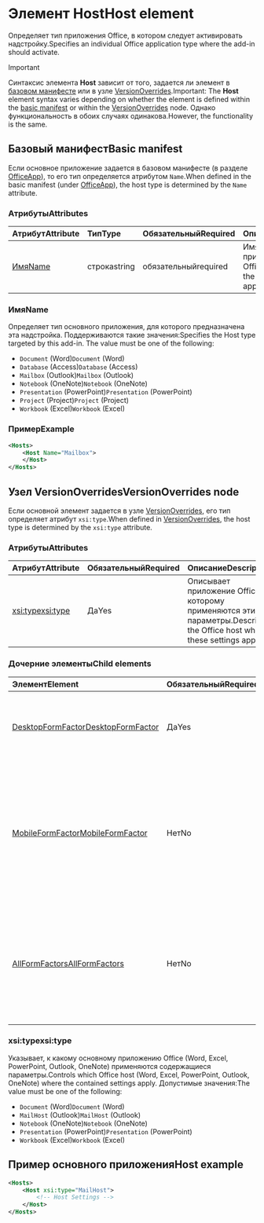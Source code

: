 # <a name="host-element"></a><span data-ttu-id="abf73-101">Элемент Host</span><span class="sxs-lookup"><span data-stu-id="abf73-101">Host element</span></span>

<span data-ttu-id="abf73-102">Определяет тип приложения Office, в котором следует активировать надстройку.</span><span class="sxs-lookup"><span data-stu-id="abf73-102">Specifies an individual Office application type where the add-in should activate.</span></span>

> [!IMPORTANT] 
> <span data-ttu-id="abf73-103">Синтаксис элемента **Host** зависит от того, задается ли элемент в [базовом манифесте](#basic-manifest) или в узле [VersionOverrides](#versionoverrides-node).</span><span class="sxs-lookup"><span data-stu-id="abf73-103">Important: The **Host** element syntax varies depending on whether the element is defined within the [basic manifest](#basic-manifest) or within the [VersionOverrides](#versionoverrides-node) node.</span></span> <span data-ttu-id="abf73-104">Однако функциональность в обоих случаях одинакова.</span><span class="sxs-lookup"><span data-stu-id="abf73-104">However, the functionality is the same.</span></span>  

## <a name="basic-manifest"></a><span data-ttu-id="abf73-105">Базовый манифест</span><span class="sxs-lookup"><span data-stu-id="abf73-105">Basic manifest</span></span>

<span data-ttu-id="abf73-106">Если основное приложение задается в базовом манифесте (в разделе [OfficeApp](officeapp.md)), то его тип определяется атрибутом `Name`.</span><span class="sxs-lookup"><span data-stu-id="abf73-106">When defined in the basic manifest (under [OfficeApp](officeapp.md)), the host type is determined by the `Name` attribute.</span></span>   

### <a name="attributes"></a><span data-ttu-id="abf73-107">Атрибуты</span><span class="sxs-lookup"><span data-stu-id="abf73-107">Attributes</span></span>

| <span data-ttu-id="abf73-108">Атрибут</span><span class="sxs-lookup"><span data-stu-id="abf73-108">Attribute</span></span>     | <span data-ttu-id="abf73-109">Тип</span><span class="sxs-lookup"><span data-stu-id="abf73-109">Type</span></span>   | <span data-ttu-id="abf73-110">Обязательный</span><span class="sxs-lookup"><span data-stu-id="abf73-110">Required</span></span> | <span data-ttu-id="abf73-111">Описание</span><span class="sxs-lookup"><span data-stu-id="abf73-111">Description</span></span>                                      |
|:--------------|:-------|:---------|:-------------------------------------------------|
| [<span data-ttu-id="abf73-112">Имя</span><span class="sxs-lookup"><span data-stu-id="abf73-112">Name</span></span>](#name) | <span data-ttu-id="abf73-113">строка</span><span class="sxs-lookup"><span data-stu-id="abf73-113">string</span></span> | <span data-ttu-id="abf73-114">обязательный</span><span class="sxs-lookup"><span data-stu-id="abf73-114">required</span></span> | <span data-ttu-id="abf73-115">Имя типа основного приложения Office.</span><span class="sxs-lookup"><span data-stu-id="abf73-115">The name of the type of Office host application.</span></span> |

### <a name="name"></a><span data-ttu-id="abf73-116">Имя</span><span class="sxs-lookup"><span data-stu-id="abf73-116">Name</span></span>
<span data-ttu-id="abf73-p102">Определяет тип основного приложения, для которого предназначена эта надстройка. Поддерживаются такие значения:</span><span class="sxs-lookup"><span data-stu-id="abf73-p102">Specifies the Host type targeted by this add-in. The value must be one of the following:</span></span>

- <span data-ttu-id="abf73-119">`Document` (Word)</span><span class="sxs-lookup"><span data-stu-id="abf73-119">`Document` (Word)</span></span>
- <span data-ttu-id="abf73-120">`Database` (Access)</span><span class="sxs-lookup"><span data-stu-id="abf73-120">`Database` (Access)</span></span>
- <span data-ttu-id="abf73-121">`Mailbox` (Outlook)</span><span class="sxs-lookup"><span data-stu-id="abf73-121">`Mailbox` (Outlook)</span></span>
- <span data-ttu-id="abf73-122">`Notebook` (OneNote)</span><span class="sxs-lookup"><span data-stu-id="abf73-122">`Notebook` (OneNote)</span></span>
- <span data-ttu-id="abf73-123">`Presentation` (PowerPoint)</span><span class="sxs-lookup"><span data-stu-id="abf73-123">`Presentation` (PowerPoint)</span></span>
- <span data-ttu-id="abf73-124">`Project` (Project)</span><span class="sxs-lookup"><span data-stu-id="abf73-124">`Project` (Project)</span></span>
- <span data-ttu-id="abf73-125">`Workbook` (Excel)</span><span class="sxs-lookup"><span data-stu-id="abf73-125">`Workbook` (Excel)</span></span>

### <a name="example"></a><span data-ttu-id="abf73-126">Пример</span><span class="sxs-lookup"><span data-stu-id="abf73-126">Example</span></span>
```xml
<Hosts>
    <Host Name="Mailbox">
    </Host>
</Hosts>
```

## <a name="versionoverrides-node"></a><span data-ttu-id="abf73-127">Узел VersionOverrides</span><span class="sxs-lookup"><span data-stu-id="abf73-127">VersionOverrides node</span></span>
<span data-ttu-id="abf73-128">Если основной элемент задается в узле [VersionOverrides](versionoverrides.md), его тип определяет атрибут `xsi:type`.</span><span class="sxs-lookup"><span data-stu-id="abf73-128">When defined in [VersionOverrides](versionoverrides.md), the host type is determined by the `xsi:type` attribute.</span></span> 

### <a name="attributes"></a><span data-ttu-id="abf73-129">Атрибуты</span><span class="sxs-lookup"><span data-stu-id="abf73-129">Attributes</span></span>

|  <span data-ttu-id="abf73-130">Атрибут</span><span class="sxs-lookup"><span data-stu-id="abf73-130">Attribute</span></span>  |  <span data-ttu-id="abf73-131">Обязательный</span><span class="sxs-lookup"><span data-stu-id="abf73-131">Required</span></span>  |  <span data-ttu-id="abf73-132">Описание</span><span class="sxs-lookup"><span data-stu-id="abf73-132">Description</span></span>  |
|:-----|:-----|:-----|
|  [<span data-ttu-id="abf73-133">xsi:type</span><span class="sxs-lookup"><span data-stu-id="abf73-133">xsi:type</span></span>](#xsitype)  |  <span data-ttu-id="abf73-134">Да</span><span class="sxs-lookup"><span data-stu-id="abf73-134">Yes</span></span>  | <span data-ttu-id="abf73-135">Описывает приложение Office, к которому применяются эти параметры.</span><span class="sxs-lookup"><span data-stu-id="abf73-135">Describes the Office host where these settings apply.</span></span>|

### <a name="child-elements"></a><span data-ttu-id="abf73-136">Дочерние элементы</span><span class="sxs-lookup"><span data-stu-id="abf73-136">Child elements</span></span>

|  <span data-ttu-id="abf73-137">Элемент</span><span class="sxs-lookup"><span data-stu-id="abf73-137">Element</span></span> |  <span data-ttu-id="abf73-138">Обязательный</span><span class="sxs-lookup"><span data-stu-id="abf73-138">Required</span></span>  |  <span data-ttu-id="abf73-139">Описание</span><span class="sxs-lookup"><span data-stu-id="abf73-139">Description</span></span>  |
|:-----|:-----|:-----|
|  [<span data-ttu-id="abf73-140">DesktopFormFactor</span><span class="sxs-lookup"><span data-stu-id="abf73-140">DesktopFormFactor</span></span>](desktopformfactor.md)    |  <span data-ttu-id="abf73-141">Да</span><span class="sxs-lookup"><span data-stu-id="abf73-141">Yes</span></span>   |  <span data-ttu-id="abf73-142">Определяет параметры классического форм-фактора.</span><span class="sxs-lookup"><span data-stu-id="abf73-142">Defines the settings for the desktop form factor.</span></span> |
|  [<span data-ttu-id="abf73-143">MobileFormFactor</span><span class="sxs-lookup"><span data-stu-id="abf73-143">MobileFormFactor</span></span>](mobileformfactor.md)    |  <span data-ttu-id="abf73-144">Нет</span><span class="sxs-lookup"><span data-stu-id="abf73-144">No</span></span>   |  <span data-ttu-id="abf73-p103">Определяет параметры форм-фактора мобильного устройства. **Примечание.** Этот элемент поддерживается только в Outlook для iOS.</span><span class="sxs-lookup"><span data-stu-id="abf73-p103">Defines the settings for the mobile form factor. **Note:** this element is only supported in Outlook for iOS.</span></span> |
|  [<span data-ttu-id="abf73-147">AllFormFactors</span><span class="sxs-lookup"><span data-stu-id="abf73-147">AllFormFactors</span></span>](allformfactors.md)    |  <span data-ttu-id="abf73-148">Нет</span><span class="sxs-lookup"><span data-stu-id="abf73-148">No</span></span>   |  <span data-ttu-id="abf73-149">Определяет параметры всех форм-факторов.</span><span class="sxs-lookup"><span data-stu-id="abf73-149">Defines the settings for all form factors.</span></span> <span data-ttu-id="abf73-150">Используется только пользовательскими функциями в Excel.</span><span class="sxs-lookup"><span data-stu-id="abf73-150">Only used by custom functions in Excel.</span></span> |

### <a name="xsitype"></a><span data-ttu-id="abf73-151">xsi:type</span><span class="sxs-lookup"><span data-stu-id="abf73-151">xsi:type</span></span>

<span data-ttu-id="abf73-152">Указывает, к какому основному приложению Office (Word, Excel, PowerPoint, Outlook, OneNote) применяются содержащиеся параметры.</span><span class="sxs-lookup"><span data-stu-id="abf73-152">Controls which Office host (Word, Excel, PowerPoint, Outlook, OneNote) where the contained settings apply.</span></span> <span data-ttu-id="abf73-153">Допустимые значения:</span><span class="sxs-lookup"><span data-stu-id="abf73-153">The value must be one of the following:</span></span>

- <span data-ttu-id="abf73-154">`Document` (Word)</span><span class="sxs-lookup"><span data-stu-id="abf73-154">`Document` (Word)</span></span>
- <span data-ttu-id="abf73-155">`MailHost` (Outlook)</span><span class="sxs-lookup"><span data-stu-id="abf73-155">`MailHost` (Outlook)</span></span>    
- <span data-ttu-id="abf73-156">`Notebook` (OneNote)</span><span class="sxs-lookup"><span data-stu-id="abf73-156">`Notebook` (OneNote)</span></span>
- <span data-ttu-id="abf73-157">`Presentation` (PowerPoint)</span><span class="sxs-lookup"><span data-stu-id="abf73-157">`Presentation` (PowerPoint)</span></span>
- <span data-ttu-id="abf73-158">`Workbook` (Excel)</span><span class="sxs-lookup"><span data-stu-id="abf73-158">`Workbook` (Excel)</span></span>

## <a name="host-example"></a><span data-ttu-id="abf73-159">Пример основного приложения</span><span class="sxs-lookup"><span data-stu-id="abf73-159">Host example</span></span> 
```xml
<Hosts>
    <Host xsi:type="MailHost">
        <!-- Host Settings -->
    </Host>
</Hosts>
```
